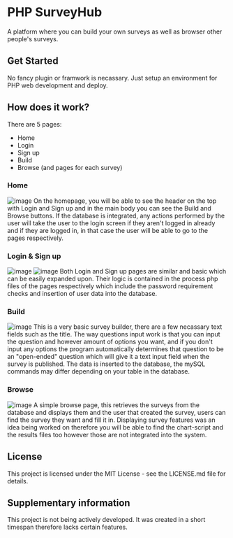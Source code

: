 # PHP SurveyHub
A platform where you can build your own surveys as well as browser other people's surveys.
## Get Started
No fancy plugin or framwork is necassary. Just setup an environment for PHP web development and deploy.
## How does it work?
There are 5 pages:
* Home
* Login
* Sign up
* Build
* Browse (and pages for each survey)
### Home
![image](https://github.com/user-attachments/assets/6c173480-c0f0-4b2b-8c11-08cad04f23c5)
On the homepage, you will be able to see the header on the top with Login and Sign up and in the main body you can see the Build and Browse buttons. If the database is integrated, any actions performed by the user will take the user to the login screen if they aren't logged in already and if they are logged in, in that case the user will be able to go to the pages respectively.
### Login & Sign up
![image](https://github.com/user-attachments/assets/75a1ef71-a574-41fd-b0e0-a6deac0c71ad)
![image](https://github.com/user-attachments/assets/b4a3ac29-ad85-4ac7-b69b-abcd4e653ddf)
Both Login and Sign up pages are similar and basic which can be easily expanded upon. Their logic is contained in the process php files of the pages respectively which include the password requirement checks and insertion of user data into the database.
### Build
![image](https://github.com/user-attachments/assets/53a0d152-d3aa-4e6a-a403-408f4c05b93d)
This is a very basic survey builder, there are a few necassary text fields such as the title. The way questions input work is that you can input the question and however amount of options you want, and if you don't input any options the program automatically determines that question to be an "open-ended" question which will give it a text input field when the survey is published. The data is inserted to the database, the mySQL commands may differ depending on your table in the database.
### Browse
![image](https://github.com/user-attachments/assets/e4a98ecd-591c-4c11-96ed-74aec02fc516)
A simple browse page, this retrieves the surveys from the database and displays them and the user that created the survey, users can find the survey they want and fill it in. Displaying survey features was an idea being worked on therefore you will be able to find the chart-script and the results files too however those are not integrated into the system.
## License
This project is licensed under the MIT License - see the LICENSE.md file for details.
## Supplementary information
This project is not being actively developed. It was created in a short timespan therefore lacks certain features.
